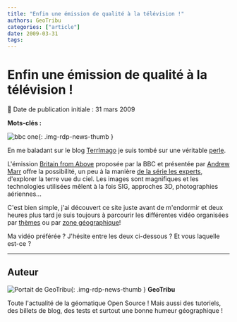 ```yaml
---
title: "Enfin une émission de qualité à la télévision !"
authors: GeoTribu
categories: ["article"]
date: 2009-03-31
tags:
---
```


# Enfin une émission de qualité à la télévision !

:calendar: Date de publication initiale : 31 mars 2009

**Mots-clés :**

![bbc one](https://cdn.geotribu.fr/img/logos-icones/divers/bbc.png){: .img-rdp-news-thumb }

En me baladant sur le blog [TerrImago](http://terrimago.blogspot.com/) je suis tombé sur une véritable [perle](http://terrimago.blogspot.com/2009/03/britain-from-above-la-terre-vue-du-ciel.html).

L'émission [Britain from Above](http://www.bbc.co.uk/britainfromabove/) proposée par la BBC et présentée par [Andrew Marr](http://www.bbc.co.uk/britainfromabove/about/andrewmarr.shtml) offre la possibilité, un peu à la manière [de la série les experts](https://fr.wikipedia.org/wiki/Les_Experts_(s%C3%A9rie_t%C3%A9l%C3%A9vis%C3%A9e)), d'explorer la terre vue du ciel. Les images sont magnifiques et les technologies utilisées mêlent à la fois SIG, approches 3D, photographies aériennes...

C'est bien simple, j'ai découvert ce site juste avant de m'endormir et deux heures plus tard je suis toujours à parcourir les différentes vidéo organisées par [thèmes](http://www.bbc.co.uk/britainfromabove/stories/index.shtml) ou par [zone géographique](http://www.bbc.co.uk/britainfromabove/map/)!

Ma vidéo préférée ? J'hésite entre les deux ci-dessous ? Et vous laquelle est-ce ?

----

## Auteur

![Portait de GeoTribu](https://cdn.geotribu.fr/img/internal/charte/geotribu_logo_64x64.png){: .img-rdp-news-thumb }
**GeoTribu**

Toute l'actualité de la géomatique Open Source ! Mais aussi des tutoriels, des billets de blog, des tests et surtout une bonne humeur géographique !
